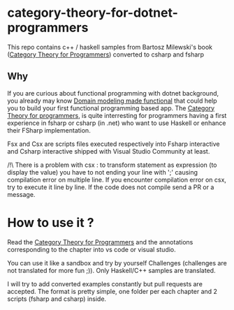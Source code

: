 # category-theory-for-dotnet-programmers
This repo contains c++ / haskell samples from Bartosz Milewski's book ([Category Theory for Programmers](https://bartoszmilewski.com/2014/10/28/category-theory-for-programmers-the-preface/)) converted to csharp and fsharp

## Why
If you are curious about functional programming with dotnet background, you already may know [Domain modeling made functional](https://pragprog.com/book/swdddf/domain-modeling-made-functional) that could help you to build your first functional programming based app.
The [Category Theory for programmers](https://bartoszmilewski.com/2014/10/28/category-theory-for-programmers-the-preface/), is quite interresting for programmers having a first experience in fsharp or csharp (in .net) who want to use Haskell or enhance their FSharp implementation.

Fsx and Csx are scripts files executed respectively into Fsharp interactive and Csharp interactive shipped with Visual Studio Community at least.

/!\ There is a problem with csx : to transform statement as expression (to display the value) you have to not ending your line with ';' causing compilation error on multiple line.
If you encounter compilation error on csx, try to execute it line by line. If the code does not compile send a PR or a message.

# How to use it ?

Read the [Category Theory for Programmers](https://bartoszmilewski.com/2014/10/28/category-theory-for-programmers-the-preface/) and the annotations corresponding to the chapter into vs code or visual studio.

You can use it like a sandbox and try by yourself Challenges (challenges are not translated for more fun ;)). Only Haskell/C++ samples are translated.

I will try to add converted examples constantly but pull requests are accepted.
The format is pretty simple, one folder per each chapter and 2 scripts (fsharp and csharp) inside.